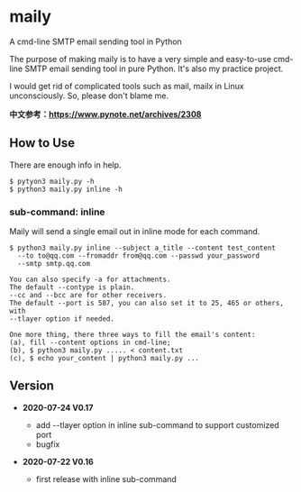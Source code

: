 # maily
A cmd-line SMTP email sending tool in Python

The purpose of making maily is to have a very simple and easy-to-use cmd-line
SMTP email sending tool in pure Python. It's also my practice project.

I would get rid of complicated tools such as mail, mailx in Linux
unconsciously. So, please don't blame me.

**中文参考：https://www.pynote.net/archives/2308**

## How to Use
There are enough info in help.

    $ pytyon3 maily.py -h
    $ python3 maily.py inline -h

### sub-command: inline
Maily will send a single email out in inline mode for each command.

    $ python3 maily.py inline --subject a_title --content test_content
      --to to@qq.com --fromaddr from@qq.com --passwd your_password
      --smtp smtp.qq.com

    You can also specify -a for attachments.
    The default --contype is plain.
    --cc and --bcc are for other receivers.
    The default --port is 587, you can also set it to 25, 465 or others, with
    --tlayer option if needed.

    One more thing, there three ways to fill the email's content:
    (a), fill --content options in cmd-line;
    (b), $ python3 maily.py ..... < content.txt
    (c), $ echo your_content | python3 maily.py ...

## Version

* **2020-07-24 V0.17**
    - add --tlayer option in inline sub-command to support customized port
    - bugfix

* **2020-07-22 V0.16**
    - first release with inline sub-command



